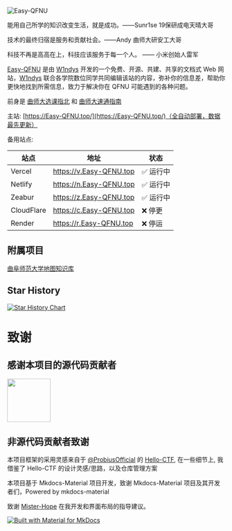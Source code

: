 <!-- [![Easy-QFNU](assets/image/image.png)](https://easy-qfnu.top) -->

![Easy-QFNU](https://socialify.git.ci/W1ndys/Easy-QFNU/image?description=1&font=Inter&forks=1&issues=1&language=1&logo=https%3A%2F%2Feasy-qfnu.top%2Fassets%2Flogo%2Ffavico.png&owner=1&pattern=Signal&pulls=1&stargazers=1&theme=Auto)

<!-- <center><h1>Easy-QFNU 官方文档</h1></center> -->

<!-- <div style="max-width: 100%; margin: 0 auto;">
    <img src="https://stats.deeptrain.net/repo/W1ndys/Easy-QFNU/?theme=light" alt="GitHub API Image" style="max-width: 100%; height: auto; display: block; margin: 0 auto;">
</div> -->

能用自己所学的知识改变生活，就是成功。——Sunr1se 19保研成电天晴大哥

技术的最终归宿是服务和贡献社会。——Andy 曲师大研安工大哥

科技不再是高高在上，科技应该服务于每一个人。 —— 小米创始人雷军

[Easy-QFNU](https://Easy-QFNU.top/) 是由 [W1ndys](https://w1ndys.top/) 开发的一个免费、开源、共建、共享的文档式 Web 网站，[W1ndys](https://w1ndys.top/) 联合各学院数位同学共同编辑该站的内容，弥补你的信息差，帮助你更快地找到所需信息，致力于解决你在 QFNU 可能遇到的各种问题。

前身是 [曲师大选课指北](https://blog.w1ndys.top/posts/216d9006/) 和 [曲师大速通指南](https://blog.w1ndys.top/posts/8f8bbaa8/)

主站: [https://Easy-QFNU.top/](https://Easy-QFNU.top/)（全自动部署，数据最先更新）

备用站点:

| 站点       | 地址                      | 状态      |
| ---------- | ------------------------- | --------- |
| Vercel     | <https://v.Easy-QFNU.top> | ✅ 运行中 |
| Netlify    | <https://n.Easy-QFNU.top> | ✅ 运行中 |
| Zeabur     | <https://z.Easy-QFNU.top> | ✅ 运行中 |
| CloudFlare | <https://c.Easy-QFNU.top> | ❌ 停更   |
| Render     | <https://r.Easy-QFNU.top> | ❌ 停运   |

## 附属项目

[曲阜师范大学地图知识库](https://github.com/W1ndys/Easy-QFNU/tree/main/QFNU-Knowledgebase)


## Star History

[![Star History Chart](https://api.star-history.com/svg?repos=W1ndys/Easy-QFNU&type=Date)](https://star-history.com/#W1ndys/Easy-QFNU&Date)

# 致谢

## 感谢本项目的源代码贡献者

<p align="left">
    <a href="https://github.com/W1ndys/Easy-QFNU/graphs/contributors">
        <img width="100" src="https://contrib.rocks/image?repo=W1ndys/Easy-QFNU" />
    </a>
</p>

## 非源代码贡献者致谢

本项目框架的采用灵感来自于 [@ProbiusOfficial](https://github.com/ProbiusOfficial/) 的 [Hello-CTF](https://github.com/ProbiusOfficial/Hello-CTF/), 在一些细节上, 我借鉴了 Hello-CTF 的设计灵感/思路，以及仓库管理方案

本项目基于 Mkdocs-Material 项目开发，致谢 Mkdocs-Material 项目及其开发者们，Powered by mkdocs-material

致谢 [Mister-Hope](https://github.com/Mister-Hope) 在我开发和界面布局的指导建议。

[![Built with Material for MkDocs](https://img.shields.io/badge/Material_for_MkDocs-526CFE?style=for-the-badge&logo=MaterialForMkDocs&logoColor=white)](https://squidfunk.github.io/mkdocs-material/)
